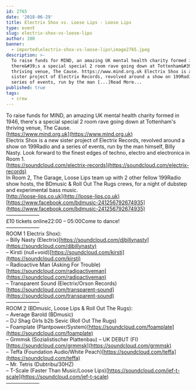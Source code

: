 ```yaml
---
id: 2765
date: '2018-06-29'
title: Electrix Shox vs. Loose Lips - Loose Lips
type: event
slug: electrix-shox-vs-loose-lips
author: 100
banner:
  - imported\electrix-shox-vs-loose-lips\image2765.jpeg
description: >-
  To raise funds for MIND, an amazing UK mental health charity formed in 1946,
  there&#39;s a special special 2 room rave going down at Tottenham&#39;s
  thriving venue, The Cause. https://www.mind.org.uk Electrix Shox is a new
  sister project of Electrix Records, revolved around a show on 199Radio and a
  series of events, run by the man [...]Read More...
published: true
tags:
  - crew
---
```

To raise funds for MIND, an amazing UK mental health charity formed in 1946, there's a special special 2 room rave going down at Tottenham's thriving venue, The Cause.  
[https://www.mind.org.uk](https://www.mind.org.uk)  
Electrix Shox is a new sister project of Electrix Records, revolved around a show on 199Radio and a series of events, run by the man himself, Billy Nasty. Look forward to the finest edges of techno, electro and electronica in Room 1.  
[https://soundcloud.com/electrix-records](https://soundcloud.com/electrix-records)  
In Room 2, The Garage, Loose Lips team up with 2 other fellow 199Radio show hosts, the BDmusic & Roll Out The Rugs crews, for a night of dubstep and experimental bass music.  
[http://loose-lips.co.uk](http://loose-lips.co.uk)[https://www.facebook.com/bdmusic-241256792674935](https://www.facebook.com/bdmusic-241256792674935)  
——————–  
£10 tickets online22:00 – 05:00Come to dance!  
——————–  
ROOM 1 Electrix Shox):  
– Billy Nasty (Electrix)[https://soundcloud.com/djbillynasty](https://soundcloud.com/djbillynasty)  
– Kirsti (null+void)[https://soundcloud.com/kirsti](https://soundcloud.com/kirsti)  
– Radioactive Man (Asking For Trouble)[https://soundcloud.com/radioactiveman](https://soundcloud.com/radioactiveman)  
– Transparent Sound (Electrix/Orson Records)[https://soundcloud.com/transparent-sound](https://soundcloud.com/transparent-sound)  
——————–  
ROOM 2 (BDmusic, Loose Lips & Roll Out The Rugs):  
– Average Barold (BDmusic)  
– DJ Shag Girls b2b Sevic (Roll Out The Rugs)  
– Foamplate (Plantpower/System)[https://soundcloud.com/foamplate](https://soundcloud.com/foamplate)  
– Grmmsk (Sozialistischer Plattenbau) – UK DEBUT (FI)[https://soundcloud.com/grmmsk](https://soundcloud.com/grmmsk)  
– Teffa (Foundation Audio/White Peach)[https://soundcloud.com/teffa](https://soundcloud.com/teffa)  
– Mr. Tetris (Dubtribu/30HZ)  
– T-Scale (Faster Than Music/Loose Lips)[https://soundcloud.com/jef-t-scale](https://soundcloud.com/jef-t-scale)  
——————–
